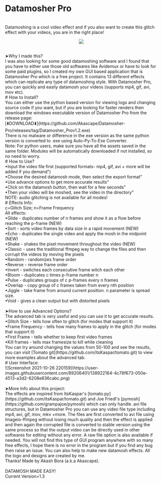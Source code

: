 # Datamosher Pro
<br>Datamoshing is a cool video effect and if you also want to create this glitch effect with your videos, you are in the right place!
<p align='center'>
<img src="https://user-images.githubusercontent.com/89206401/141642297-7c62cf6f-7024-430f-88a2-c9cbbf0dc655.png">
</p>
<br>➤Why I made this?
<br>I was also looking for some good datamoshing software and I found that you have to either use those old softwares like Avidemux or have to look for some paid plugins, so I created my own GUI based application that is Datamosher Pro which is a free project. It contains 13 different effects which can replicate any type of datamoshing style. With Datamosher Pro, you can quickly and easily datamosh your videos (supports mp4, gif, avi, mov etc).
<br>
# How to Install?
<br>You can either use the python based version for viewing logs and changing source code if you want, but if you are looking for faster renders then download the windows executable version of Datamosher Pro from the release page: 
<br>[⬇️DOWNLOAD⬇️](https://github.com/Akascape/Datamosher-Pro/releases/tag/Datamosher_Prov1.2.exe)
<br>There is no malware or difference in the exe version as the same python version is converted to .exe using Auto-Py-To-Exe Converter.
<br>Note: For python users, make sure you have all the assets saved in the same folder. Modules will be automatically downloaded if not installed, so no need to worry.
<br>
# How to Use?
<br>•Input the video file first (supported formats- mp4, gif, avi + more will be added if you demand")
<br>•Choose the desired datamosh mode, then select the export format"
<br>•Use advance options to get more accurate results"
<br>•Click on the datamosh button, then wait for a few seconds"
<br>•Then your video will be moshed, see the video in the directory"
<br>NOTE: audio glitching is not available for all modes!
<br>
# Effects Info:
<br>c=Glitch Size; n=Frame Frequency
<br>All effects:
<br>•Glide - duplicates number of n frames and show it as a flow before reaching the p-frame (NEW)
<br>•Sort - sorts video frames by data size in a rapid movement (NEW)
<br>•Echo - duplicates the single video and apply the mosh in the midpoint (NEW)
<br>•Shake - shakes the pixel movement throughout the video (NEW)
<br>•Classic - uses the traditional ffmpeg way to change the files and then corrupt the videos by moving the pixels
<br>•Random - randomizes frame order
<br>•Reverse - reverse frame order
<br>•Invert - switches each consecutive frame witch each other
<br>•Bloom - duplicates c times p-frame number n
<br>•Pulse - duplicates groups of c p-frames every n frames
<br>•Overlap - copy group of c frames taken from every nth position
<br>•Jiggle - take frame from around current position. n parameter is spread size.
<br>•Void - gives a clean output but with distorted pixels
<br>
<br>➤How to use Advanced Options?
<br>The advanced tab is very useful and you can use it to get accurate results.
<br>•Glitch Size - tells how often to glitch (for modes that support it)
<br>•Frame Frequency - tells how many frames to apply in the glitch (for modes that support it)
<br>•First Frame - tells whether to keep first video frames
<br>•Kill frames - tells max framesize to kill while cleaning
<br>You can try around changing the values from 50-100 and see the results, you can visit [Tomato git](https://github.com/itsKaspar/tomato.git) to view more examples about the advanced tab.
<br>
# User Interface:
<br>![Screenshot 2021-10-26 220159](https://user-images.githubusercontent.com/89206401/138922164-4c78f673-050e-4513-a3d2-6208e836cabc.png)
<br>
<br>➤More Info about this project:
<br>The effects are inspired from ItsKaspar's [tomato.py](https://github.com/itsKaspar/tomato.git) and Joe Friedl's [pymosh](https://github.com/grampajoe/pymosh) which can only handle .avi file structures, but in Datamosher Pro you can use any video file type including mp4, avi, gif, mov, mkv +more. The files are first converted to avi file using Imageio-ffmpeg without losing much quality and then the effect is applied and then again the corrupted file is converted to stable version using the same process so that the output video can be directly used in other softwares for editing without any error. A raw file option is also available if needed. You will not find this type of GUI program anywhere with so many free effects, I hope there is no error in the program but if you find any bug then raise an issue. You can also help to make new datamosh effects. All the logo and designs are created by me. <br>Thanks! Made by Akash Bora (a.k.a Akascape).
<br>
<br>DATAMOSH MADE EASY!
<br>Current Version=1.3

